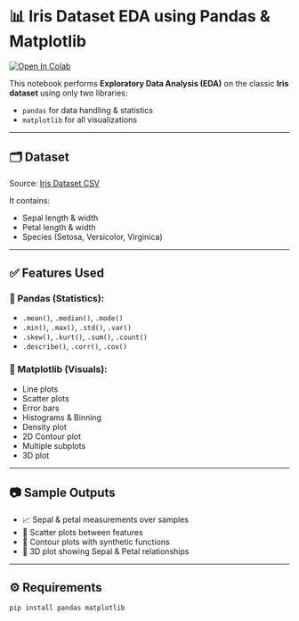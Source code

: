 # 📊 Iris Dataset EDA using Pandas & Matplotlib

[![Open In Colab](https://colab.research.google.com/assets/colab-badge.svg)](https://colab.research.google.com/github/abd-RAHEEM/Colab-Conquer-/blob/main/iris_eda.ipynb)


This notebook performs **Exploratory Data Analysis (EDA)** on the classic **Iris dataset** using only two libraries:
- `pandas` for data handling & statistics
- `matplotlib` for all visualizations

---

## 🗂 Dataset

Source: [Iris Dataset CSV](https://bit.ly/4nejNue)

It contains:
- Sepal length & width
- Petal length & width
- Species (Setosa, Versicolor, Virginica)

---

## ✅ Features Used

### 📌 Pandas (Statistics):
- `.mean()`, `.median()`, `.mode()`
- `.min()`, `.max()`, `.std()`, `.var()`
- `.skew()`, `.kurt()`, `.sum()`, `.count()`
- `.describe()`, `.corr()`, `.cov()`

### 📌 Matplotlib (Visuals):
- Line plots
- Scatter plots
- Error bars
- Histograms & Binning
- Density plot
- 2D Contour plot
- Multiple subplots
- 3D plot

---

## 📷 Sample Outputs

- 📈 Sepal & petal measurements over samples
- 🔵 Scatter plots between features
- 🧭 Contour plots with synthetic functions
- 🧊 3D plot showing Sepal & Petal relationships

---

## ⚙️ Requirements

```bash
pip install pandas matplotlib
